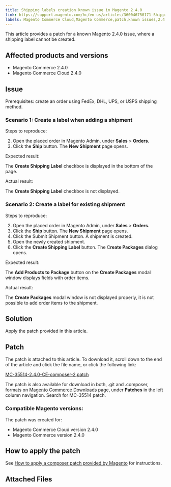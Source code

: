 ```yaml
---
title: Shipping labels creation known issue in Magento 2.4.0
link: https://support.magento.com/hc/en-us/articles/360046750171-Shipping-labels-creation-known-issue-in-Magento-2-4-0
labels: Magento Commerce Cloud,Magento Commerce,patch,known issues,2.4.0,shipping label
---
```


This article provides a patch for a known Magento 2.4.0 issue, where a shipping label cannot be created.

 Affected products and versions
------------------------------

 
 * Magento Commerce 2.4.0
 * Magento Commerce Cloud 2.4.0
 
 Issue
-----

 Prerequisites: create an order using FedEx, DHL, UPS, or USPS shipping method.

 ### Scenario 1: Create a label when adding a shipment

 Steps to reproduce:

 
 2. Open the placed order in Magento Admin, under **Sales** > **Orders**.
 4. Click the **Ship** button. The **New Shipment** page opens. 
 
 Expected result:

 The **Create Shipping Label** checkbox is displayed in the bottom of the page. 

 Actual result:

 The **Create Shipping Label** checkbox is not displayed.

 ### Scenario 2: Create a label for existing shipment

 Steps to reproduce:

 
 2. Open the placed order in Magento Admin, under **Sales** > **Orders**.
 4. Click the **Ship** button. The **New Shipment** page opens. 
 6. Click the Submit Shipment button. A shipment is created.
 8. Open the newly created shipment.
 10. Click the **Create Shipping Label** button. The C**reate Packages** dialog opens.
 
 Expected result:

 The **Add Products to Package** button on the **Create Packages** modal window displays fields with order items.

 Actual result:

 The **Create Packages** modal window is not displayed properly, it is not possible to add order items to the shipment.

 Solution
--------

 Apply the patch provided in this article.

 Patch
-----

 The patch is attached to this article. To download it, scroll down to the end of the article and click the file name, or click the following link:

 [MC-35514-2.4.0-CE-composer-2.patch](https://support.magento.com/hc/en-us/article_attachments/360063419631/MC-35514-2.4.0-CE-composer-2.patch)

 The patch is also available for download in both, .git and .composer, formats on [Magento Commerce Downloads](https://magento.com/tech-resources/download) page, under **Patches** in the left column navigation. Search for MC-35514 patch. 

 ### Compatible Magento versions:

 The patch was created for:

 
 * Magento Commerce Cloud version 2.4.0
 * Magento Commerce version 2.4.0
 
 How to apply the patch
----------------------

 See [How to apply a composer patch provided by Magento](https://support.magento.com/hc/en-us/articles/360028367731) for instructions.

 Attached Files
--------------

